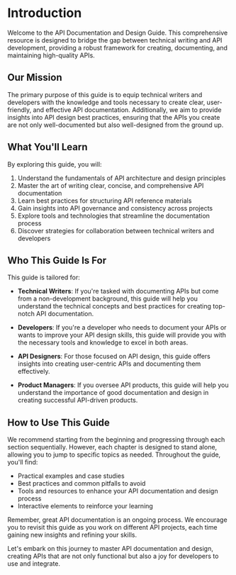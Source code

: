# Introduction

Welcome to the API Documentation and Design Guide. This comprehensive resource is designed to bridge the gap between technical writing and API development, providing a robust framework for creating, documenting, and maintaining high-quality APIs.

## Our Mission

The primary purpose of this guide is to equip technical writers and developers with the knowledge and tools necessary to create clear, user-friendly, and effective API documentation. Additionally, we aim to provide insights into API design best practices, ensuring that the APIs you create are not only well-documented but also well-designed from the ground up.

## What You'll Learn

By exploring this guide, you will:

1. Understand the fundamentals of API architecture and design principles
2. Master the art of writing clear, concise, and comprehensive API documentation
3. Learn best practices for structuring API reference materials
4. Gain insights into API governance and consistency across projects
5. Explore tools and technologies that streamline the documentation process
6. Discover strategies for collaboration between technical writers and developers

## Who This Guide Is For

This guide is tailored for:

- **Technical Writers**: If you're tasked with documenting APIs but come from a non-development background, this guide will help you understand the technical concepts and best practices for creating top-notch API documentation.

- **Developers**: If you're a developer who needs to document your APIs or wants to improve your API design skills, this guide will provide you with the necessary tools and knowledge to excel in both areas.

- **API Designers**: For those focused on API design, this guide offers insights into creating user-centric APIs and documenting them effectively.

- **Product Managers**: If you oversee API products, this guide will help you understand the importance of good documentation and design in creating successful API-driven products.

## How to Use This Guide

We recommend starting from the beginning and progressing through each section sequentially. However, each chapter is designed to stand alone, allowing you to jump to specific topics as needed. Throughout the guide, you'll find:

- Practical examples and case studies
- Best practices and common pitfalls to avoid
- Tools and resources to enhance your API documentation and design process
- Interactive elements to reinforce your learning

Remember, great API documentation is an ongoing process. We encourage you to revisit this guide as you work on different API projects, each time gaining new insights and refining your skills.

Let's embark on this journey to master API documentation and design, creating APIs that are not only functional but also a joy for developers to use and integrate.